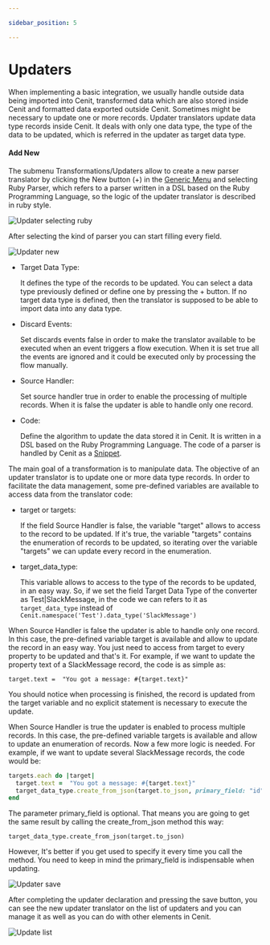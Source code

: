 ```yaml
---

sidebar_position: 5

---
```




# Updaters

When implementing a basic integration, we usually handle outside data being imported into Cenit, transformed data which are  also stored inside Cenit and formatted data exported outside Cenit. Sometimes might be necessary to update one or more records. Updater translators update data type records inside Cenit. It deals with only one data type, the type of the data to be updated, which is referred in the updater as target data type.

#### Add New

The submenu Transformations/Updaters allow to create a new parser translator by clicking the New button (+) in the [Generic Menu](generic/generic_menu_options_.md) and selecting Ruby Parser, which refers to a parser written in a DSL based on the Ruby Programming Language, so the logic of the updater translator is described in ruby style.

![Updater selecting ruby](https://user-images.githubusercontent.com/54523080/151648268-8566602e-2e3a-4abb-bcd1-cdacd54e486e.png)

After selecting the kind of parser you can start filling every field.

![Updater new](https://user-images.githubusercontent.com/54523080/151648332-1c8e4fc3-1095-4feb-b27e-7f384adb4f05.png)

- Target Data Type:
  
  It defines the type of the records to be updated. You can select a data type previously defined or define one by pressing the + button. If no target data type is defined, then the translator is supposed to be able to import data into any data type.

- Discard Events:
  
  Set discards events false in order to make the translator available to be executed when an event triggers a flow execution. When it is set true all the events are ignored and it could be executed only by processing the flow manually.

- Source Handler:
  
  Set source handler true in order to enable the processing of multiple records. When it is false the updater is able to handle only one record.

- Code:
  
  Define the algorithm to update the data stored it in Cenit. It is written in a DSL based on the Ruby Programming Language. The code of a parser is handled by Cenit as a [Snippet](compute/snippets.md).

The main goal of a transformation is to manipulate data. The objective of an updater translator is to update one or more data type records. In order to facilitate the data management, some pre-defined variables are available to access data from the translator code:

- target or targets:
  
  If the field Source Handler is false, the variable "target" allows to access to the record to be updated. If it's true, the variable "targets" contains the enumeration of records to be updated, so iterating over the variable "targets" we can update every record in the enumeration.

- target_data_type:
  
  This variable allows to access to the type of the records to be updated, in an easy way. So, if we set the field Target Data Type of the converter as Test|SlackMessage, in the code we can refers to it as `target_data_type` instead of `Cenit.namespace('Test').data_type('SlackMessage')`

When Source Handler is false the updater is able to handle only one record. In this case, the pre-defined variable target is available and allow to update the record in an easy way. You just need to access from target to every property to be updated and that's it. For example, if we want to update the property text of a SlackMessage record, the code is as simple as:

```
target.text =  "You got a message: #{target.text}"
```

You should notice when processing is finished, the record is updated from the target variable and no explicit statement is necessary to execute the update.

When Source Handler is true the updater is enabled to process multiple records. In this case, the pre-defined variable targets is available and allow to update an enumeration of records. Now a few more logic is needed. For example, if we want to update several SlackMessage records, the code would be:

```ruby
targets.each do |target|
  target.text =  "You got a message: #{target.text}"
  target_data_type.create_from_json(target.to_json, primary_field: "id")
end
```

The parameter primary_field is optional. That means you are going to get the same result by calling the create_from_json method this way:

`target_data_type.create_from_json(target.to_json)`

However, It's better if you get used to specify it every time you call the method. You need to keep in mind the primary_field is indispensable when updating.

![Updater save](https://user-images.githubusercontent.com/54523080/151652432-d18933ec-8df5-4d82-890f-a7e5d058e312.png)

After completing the updater declaration and pressing the save button, you can see the new updater translator on the list of updaters and you can manage it as well as you can do with other elements in Cenit.

![Update list](https://user-images.githubusercontent.com/54523080/151652438-5a0b941f-a5d5-43ef-909b-b6fcdba6d897.png)

